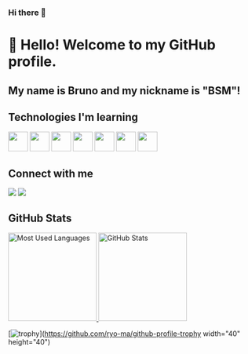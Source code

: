 ### Hi there 👋
# 👋 Hello! Welcome to my GitHub profile.
## My name is Bruno and my nickname is "BSM"!


## Technologies I'm learning
<div>
  <img src="https://cdn.jsdelivr.net/gh/devicons/devicon/icons/css3/css3-plain-wordmark.svg" width="40" height="40"/>   
  <img src="https://cdn.jsdelivr.net/gh/devicons/devicon/icons/html5/html5-plain-wordmark.svg" width="40" height="40"/>   
  <img src="https://cdn.jsdelivr.net/gh/devicons/devicon/icons/javascript/javascript-plain.svg" width="40" height="40"/>
  <img src="https://cdn.jsdelivr.net/gh/devicons/devicon/icons/python/python-original.svg" width="40" height="40" />
  <img src="https://cdn.jsdelivr.net/gh/devicons/devicon/icons/nodejs/nodejs-original.svg" width="40" height="40"/>   
  <img src="https://cdn.jsdelivr.net/gh/devicons/devicon/icons/react/react-original-wordmark.svg" width="40" height="40"/>
  <img src="https://cdn.jsdelivr.net/gh/devicons/devicon/icons/django/django-plain.svg" width="40" height="40" />
</div>  

## Connect with me
<div>
  <a href="https://www.youtube.com/channel/UCWmEktXBGM-S3yEyocH6o1g" target="_blank"><img src="https://img.shields.io/badge/YouTube-FF0000?style=for-the-badge&logo=youtube&logoColor=white" target="_blank"></a>
  <a href="https://www.instagram.com/brunosmiguel/" target="_blank"><img src="https://img.shields.io/badge/-Instagram-%23E4405F?style=for-the-badge&logo=instagram&logoColor=white" target="_blank"></a>
</div>

## GitHub Stats

<div>
  <a href="https://github.com/BSMiguell">
    <img height="180em" src="https://github-readme-stats.vercel.app/api/top-langs/?username=BSMiguell&layout=compact&langs_count=7&theme=monokai" alt="Most Used Languages"/>
  </a>
  <a href="https://github.com/BSMiguell">
    <img height="180em" src="https://github-readme-stats.vercel.app/api?username=BSMiguell&show_icons=true&theme=monokai&include_all_commits=true&count_private=true" alt="GitHub Stats"/>
  </a>
</div>


[![trophy](https://github-profile-trophy.vercel.app/?username=BSMiguell&theme=monokai)](https://github.com/ryo-ma/github-profile-trophy width="40" height="40")


